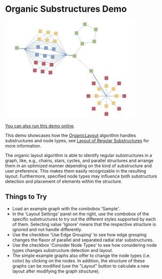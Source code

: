 # Organic Substructures Demo

<img src="../../resources/image/organicsubstructures.png" alt="demo-thumbnail" height="320"/>

[You can also run this demo online](https://live.yworks.com/demos/layout/organicsubstructures/index.html).

This demo showcases how the [OrganicLayout](https://docs.yworks.com/yfileshtml/#/api/OrganicLayout) algorithm handles substructures and node types, see [Layout of Regular Substructures](https://docs.yworks.com/yfileshtml/#/dguide/organic_layout-substructures) for more information.

The organic layout algorithm is able to identify regular substructures in a graph, like, e.g., chains, stars, cycles, and parallel structures and arrange them in an optimized manner depending on the kind of substructure and user preference. This makes them easily recognizable in the resulting layout. Furthermore, specified node types may influence both substructure detection and placement of elements within the structure.

## Things to Try

- Load an example graph with the combobox 'Sample'.
- In the 'Layout Settings' panel on the right, use the combobox of the specific substructures to try out the different styles supported by each of them. Selecting value 'Ignore' means that the respective structure is ignored and not handle differently.
- Use the checkbox 'Use Edge Grouping' to see how edge grouping changes the flavor of parallel and separated radial star substructures.
- Use the checkbox 'Consider Node Types' to see how considering node types changes substructure detection and layout.
- The simple example graphs also offer to change the node types (i.e. color) by clicking on the nodes. In addition, the structure of these graphs can be modified (use the "Layout" button to calculate a new layout after modifying the graph structure).
